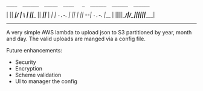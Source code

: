                                                            
    ____  ______  _____  ____   _  ______  ______  ______  
   |    ||   ___|/     \|    \ | ||____  ||   ___||___   | 
  _|    | `-.`-. |     ||     \| ||    --| `-.`-. |___   | 
 |______||______|\_____/|__/\____||______||______||______| 
                                                           
                                                           
 ----------------------------------------------------------------- 

A very simple AWS lambda to upload json to S3 partitioned by year,
month and day. The valid uploads are manged via a config file.

Future enhancements:
* Security
* Encryption
* Scheme validation
* UI to manager the config
